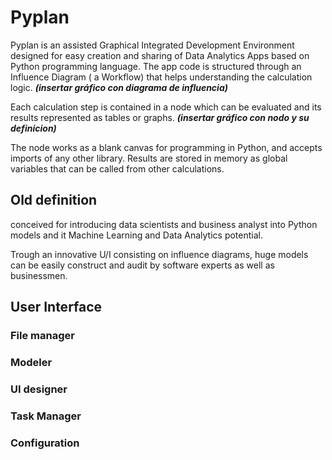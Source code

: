 # Pyplan
Pyplan is an assisted Graphical Integrated Development Environment designed for easy creation and sharing of Data Analytics Apps based on Python programming language.
The app code is structured through an Influence Diagram ( a Workflow) that helps understanding the calculation logic.
***(insertar gráfico con diagrama de influencia)***

Each calculation step is contained in a node which can be evaluated and its results represented as tables or graphs. 
***(insertar gráfico con nodo y su definicion)***

The node works as a blank canvas for programming in Python, and accepts imports of any other library. Results are stored in memory as global variables that can be called from other calculations.



## Old definition
conceived for introducing data scientists and business analyst into Python models and it Machine Learning and Data Analytics potential.

Trough an innovative U/I consisting on influence diagrams, huge models can be easily construct and audit by software experts as well as businessmen.




## User Interface
### File manager
### Modeler
### UI designer
### Task Manager
### Configuration








<!--stackedit_data:
eyJoaXN0b3J5IjpbMTk2MTI3NjcxOCwtMTM1MTM4MDk3MiwxND
M3MDU2MzgzLDQxOTg0Mzg3OCwxMDAyNzM1MjI1LC0xNjQwMjI4
NDA5LDEyNDEzMjE1OTAsMTUyMzY2NTU1MywyMDExNjY0NDQxLD
EwODUwNzI5OTksLTE2NjE2NzUyMDcsLTkyOTQ2NDQwOCw0ODk5
MjgxNjksLTc3NTg4NDM2Ml19
-->